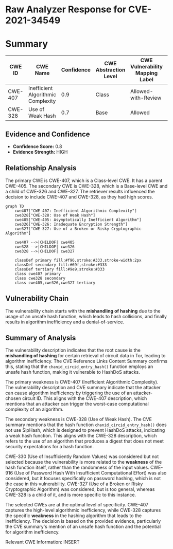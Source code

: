 # Raw Analyzer Response for CVE-2021-34549

# Summary
| CWE ID | CWE Name | Confidence | CWE Abstraction Level | CWE Vulnerability Mapping Label | CWE-Vulnerability Mapping Notes |
|---|---|---|---|---|---|
| CWE-407 | Inefficient Algorithmic Complexity | 0.9 | Class | Allowed-with-Review | Primary CWE |
| CWE-328 | Use of Weak Hash | 0.7 | Base | Allowed | Secondary Candidate |

## Evidence and Confidence

*   **Confidence Score:** 0.8
*   **Evidence Strength:** HIGH

## Relationship Analysis
The primary CWE is CWE-407, which is a Class-level CWE. It has a parent CWE-405. The secondary CWE is CWE-328, which is a Base-level CWE and a child of CWE-326 and CWE-327. The retriever results influenced the decision to include CWE-407 and CWE-328, as they had high scores.

```mermaid
graph TD
    cwe407["CWE-407: Inefficient Algorithmic Complexity"]
    cwe328["CWE-328: Use of Weak Hash"]
    cwe405["CWE-405: Asymptotically Inefficient Algorithm"]
    cwe326["CWE-326: Inadequate Encryption Strength"]
    cwe327["CWE-327: Use of a Broken or Risky Cryptographic Algorithm"]

    cwe407 -->|CHILDOF| cwe405
    cwe328 -->|CHILDOF| cwe326
    cwe328 -->|CHILDOF| cwe327

    classDef primary fill:#f96,stroke:#333,stroke-width:2px
    classDef secondary fill:#69f,stroke:#333
    classDef tertiary fill:#9e9,stroke:#333
    class cwe407 primary
    class cwe328 secondary
    class cwe405,cwe326,cwe327 tertiary
```

## Vulnerability Chain
The vulnerability chain starts with the **mishandling of hashing** due to the usage of an unsafe hash function, which leads to hash collisions, and finally results in algorithm inefficiency and a denial-of-service.

## Summary of Analysis
The vulnerability description indicates that the root cause is the **mishandling of hashing** for certain retrieval of circuit data in Tor, leading to algorithm inefficiency. The CVE Reference Links Content Summary confirms this, stating that the `chanid_circid_entry_hash()` function employs an unsafe hash function, making it vulnerable to HashDoS attacks.

The primary weakness is CWE-407 (Inefficient Algorithmic Complexity). The vulnerability description and CVE summary indicate that the attacker can cause algorithm inefficiency by triggering the use of an attacker-chosen circuit ID. This aligns with the CWE-407 description, which mentions that an attacker can trigger the worst-case computational complexity of an algorithm.

The secondary weakness is CWE-328 (Use of Weak Hash). The CVE summary mentions that the hash function `chanid_circid_entry_hash()` does not use SipHash, which is designed to prevent HashDoS attacks, indicating a weak hash function. This aligns with the CWE-328 description, which refers to the use of an algorithm that produces a digest that does not meet security expectations for a hash function.

CWE-330 (Use of Insufficiently Random Values) was considered but not selected because the vulnerability is more related to the **weakness** of the hash function itself, rather than the randomness of the input values. CWE-916 (Use of Password Hash With Insufficient Computational Effort) was also considered, but it focuses specifically on password hashing, which is not the case in this vulnerability. CWE-327 (Use of a Broken or Risky Cryptographic Algorithm) was considered, but is too general, whereas CWE-328 is a child of it, and is more specific to this instance.

The selected CWEs are at the optimal level of specificity. CWE-407 captures the high-level algorithmic inefficiency, while CWE-328 captures the specific **weakness** in the hashing algorithm that leads to the inefficiency. The decision is based on the provided evidence, particularly the CVE summary's mention of an unsafe hash function and the potential for algorithm inefficiency.

Relevant CWE Information:
INSERT
